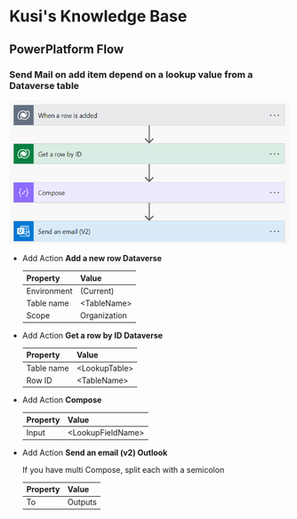 # Kusi's Knowledge Base

## PowerPlatform Flow

### Send Mail on add item depend on a lookup value from a Dataverse table

![Flow](assets/SendMailOnAddItemDataverse.png)

- Add Action **Add a new row Dataverse**

  |Property   |Value            |
  |-----------|-----------------|
  |Environment|(Current)        |
  |Table name |&lt;TableName&gt;|
  |Scope      |Organization     |

- Add Action **Get a row by ID Dataverse**

  |Property  |Value              |
  |----------|-------------------|
  |Table name|&lt;LookupTable&gt;|
  |Row ID    |&lt;TableName&gt;  |

- Add Action **Compose**

  |Property|Value                  |
  |--------|-----------------------|
  |Input   |&lt;LookupFieldName&gt;|

- Add Action **Send an email (v2) Outlook**

  If you have multi Compose, split each with a semicolon

  |Property|Value  |
  |--------|-------|
  |To      |Outputs|

